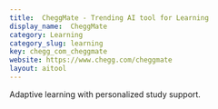 ```yaml
---
title:  CheggMate - Trending AI tool for Learning
display_name:  CheggMate
category: Learning
category_slug: learning
key: chegg_com_cheggmate
website: https://www.chegg.com/cheggmate
layout: aitool
---
```


Adaptive learning with personalized study support.
